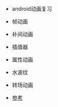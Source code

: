 - android动画复习

- 帧动画
- 补间动画
- 插值器
- 属性动画
- 水波纹
- 转场动画
- [参考](https://www.jianshu.com/p/41049edc7bfc)